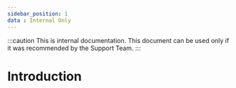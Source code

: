 ```yaml
---
sidebar_position: 1
data : Internal Only
---
```


:::caution
This is internal documentation. This document can be used only if it was recommended by the Support Team.
:::

# Introduction
